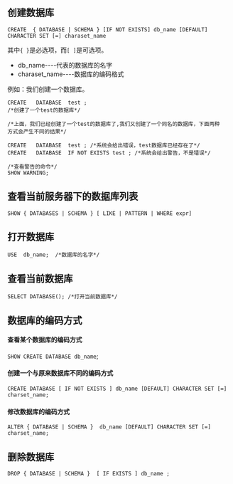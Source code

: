 ## 创建数据库

```mysql
CREATE  { DATABASE | SCHEMA } [IF NOT EXISTS] db_name [DEFAULT] CHARACTER SET [=] charaset_name
```
其中`{ }`是必选项，而`[ ]`是可选项。

* db_name----代表的数据库的名字
* charaset_name----数据库的编码格式

例如：我们创建一个数据库。

```mysql
CREATE   DATABASE  test ;
/*创建了一个test的数据库*/

/*上面，我们已经创建了一个test的数据库了,我们又创建了一个同名的数据库，下面两种
方式会产生不同的结果*/

CREATE   DATABASE  test ; /*系统会给出错误，test数据库已经存在了*/
CREATE   DATABASE  IF NOT EXISTS test ; /*系统会给出警告，不是错误*/

/*查看警告的命令*/
SHOW WARNING;
```


## 查看当前服务器下的数据库列表

```mysql
SHOW { DATABASES | SCHEMA } [ LIKE | PATTERN | WHERE expr] 
```


## 打开数据库

```mysql
USE  db_name;  /*数据库的名字*/
```

## 查看当前数据库

```mysql
SELECT DATABASE(); /*打开当前数据库*/
```


## 数据库的编码方式

#### 查看某个数据库的编码方式

`SHOW CREATE DATABASE db_name`;

#### 创建一个与原来数据库不同的编码方式

```mysql
CREATE DATABASE [ IF NOT EXISTS ] db_name [DEFAULT] CHARACTER SET [=] charset_name;
```

#### 修改数据库的编码方式

```mysql
ALTER { DATABASE | SCHEMA }  db_name [DEFAULT] CHARACTER SET [=] charset_name;
```

## 删除数据库

```mysql
DROP { DATABASE | SCHEMA }  [ IF EXISTS ] db_name ;
```